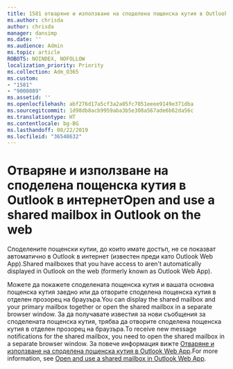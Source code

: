 ```yaml
---
title: 1581 отваряне и използване на споделена пощенска кутия в Outlook в интернет
ms.author: chrisda
author: chrisda
manager: dansimp
ms.date: ''
ms.audience: Admin
ms.topic: article
ROBOTS: NOINDEX, NOFOLLOW
localization_priority: Priority
ms.collection: Adm_O365
ms.custom:
- "1581"
- "9000089"
ms.assetid: ''
ms.openlocfilehash: abf276d17a5cf3a2a05fc7051eeee9149e371dba
ms.sourcegitcommit: 1d98db8acb9959aba3b5e308a567ade6b62da56c
ms.translationtype: HT
ms.contentlocale: bg-BG
ms.lasthandoff: 08/22/2019
ms.locfileid: "36548632"
---
```

# <a name="open-and-use-a-shared-mailbox-in-outlook-on-the-web"></a><span data-ttu-id="50b9c-102">Отваряне и използване на споделена пощенска кутия в Outlook в интернет</span><span class="sxs-lookup"><span data-stu-id="50b9c-102">Open and use a shared mailbox in Outlook on the web</span></span>

<span data-ttu-id="50b9c-103">Споделените пощенски кутии, до които имате достъп, не се показват автоматично в Outlook в интернет (известен преди като Outlook Web App).</span><span class="sxs-lookup"><span data-stu-id="50b9c-103">Shared mailboxes that you have access to aren't automatically displayed in Outlook on the web (formerly known as Outlook Web App).</span></span>

<span data-ttu-id="50b9c-104">Можете да покажете споделената пощенска кутия и вашата основна пощенска кутия заедно или да отворите споделена пощенска кутия в отделен прозорец на браузъра.</span><span class="sxs-lookup"><span data-stu-id="50b9c-104">You can display the shared mailbox and your primary mailbox together or open the shared mailbox in a separate browser window.</span></span> <span data-ttu-id="50b9c-105">За да получавате известия за нови съобщения за споделената пощенска кутия, трябва да отворите споделена пощенска кутия в отделен прозорец на браузъра.</span><span class="sxs-lookup"><span data-stu-id="50b9c-105">To receive new message notifications for the shared mailbox, you need to open the shared mailbox in a separate browser window.</span></span> <span data-ttu-id="50b9c-106">За повече информация вижте [Отваряне и използване на споделена пощенска кутия в Outlook Web App](https://support.office.com/article/BC127866-42BE-4DE7-92AE-1EF2F787FD5C).</span><span class="sxs-lookup"><span data-stu-id="50b9c-106">For more information, see [Open and use a shared mailbox in Outlook Web App](https://support.office.com/article/BC127866-42BE-4DE7-92AE-1EF2F787FD5C).</span></span>
